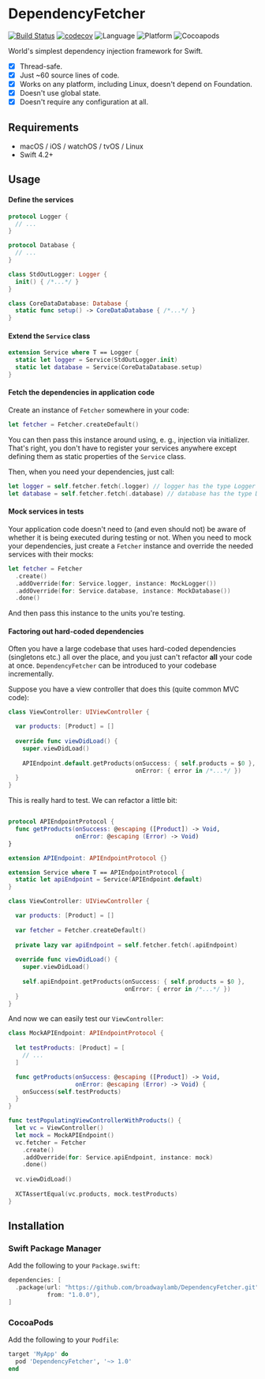 # DependencyFetcher
[![Build Status](https://travis-ci.org/broadwaylamb/DependencyFetcher.svg?branch=master)](https://travis-ci.org/broadwaylamb/DependencyFetcher)
[![codecov](https://codecov.io/gh/broadwaylamb/DependencyFetcher/branch/master/graph/badge.svg)](https://codecov.io/gh/broadwaylamb/DependencyFetcher)
![Language](https://img.shields.io/badge/Swift-4.2-orange.svg)
![Platform](https://img.shields.io/badge/platform-Linux%20%7C%20macOS%20%7C%20iOS%20%7C%20watchOS%20%7C%20tvOS-lightgrey.svg)
![Cocoapods](https://img.shields.io/cocoapods/v/DependencyFetcher.svg?style=flat)

World's simplest dependency injection framework for Swift.

- [x] Thread-safe.
- [x] Just ~60 source lines of code.
- [x] Works on any platform, including Linux, doesn't depend on Foundation.
- [x] Doesn't use global state.
- [x] Doesn't require any configuration at all.

## Requirements

- macOS / iOS / watchOS / tvOS / Linux
- Swift 4.2+

## Usage

#### Define the services

```swift
protocol Logger {
  // ...
}

protocol Database {
  // ...
}

class StdOutLogger: Logger {
  init() { /*...*/ }
}

class CoreDataDatabase: Database {
  static func setup() -> CoreDataDatabase { /*...*/ }
}
```

#### Extend the `Service` class

```swift
extension Service where T == Logger {
  static let logger = Service(StdOutLogger.init)
  static let database = Service(CoreDataDatabase.setup)
}
```

#### Fetch the dependencies in application code

Create an instance of `Fetcher` somewhere in your code:

```swift
let fetcher = Fetcher.createDefault()
```

You can then pass this instance around using, e. g., injection via initializer.
That's right, you don't have to register your services anywhere except defining them as static properties of the `Service` class.

Then, when you need your dependencies, just call:

```swift
let logger = self.fetcher.fetch(.logger) // logger has the type Logger
let database = self.fetcher.fetch(.database) // database has the type Database
```

#### Mock services in tests

Your application code doesn't need to (and even should not) be aware of whether it is being executed during testing or not. When you need to mock your dependencies, just create a `Fetcher` instance and override the needed services with their mocks:

```swift
let fetcher = Fetcher
  .create()
  .addOverride(for: Service.logger, instance: MockLogger())
  .addOverride(for: Service.database, instance: MockDatabase())
  .done()
```

And then pass this instance to the units you're testing.

#### Factoring out hard-coded dependencies

Often you have a large codebase that uses hard-coded dependencies (singletons etc.) all over the place, and you just can't refactor **all** your code at once. `DependencyFetcher` can be introduced to your codebase incrementally.

Suppose you have a view controller that does this (quite common MVC code):

```swift
class ViewController: UIViewController {

  var products: [Product] = []
  
  override func viewDidLoad() {
    super.viewDidLoad()
    
    APIEndpoint.default.getProducts(onSuccess: { self.products = $0 },
                                    onError: { error in /*...*/ })
  }
}
```

This is really hard to test. We can refactor a little bit:

```swift

protocol APIEndpointProtocol {
  func getProducts(onSuccess: @escaping ([Product]) -> Void,
                   onError: @escaping (Error) -> Void)
}

extension APIEndpoint: APIEndpointProtocol {}

extension Service where T == APIEndpointProtocol {
  static let apiEndpoint = Service(APIEndpoint.default)
}

class ViewController: UIViewController {

  var products: [Product] = []
  
  var fetcher = Fetcher.createDefault()
  
  private lazy var apiEndpoint = self.fetcher.fetch(.apiEndpoint)
  
  override func viewDidLoad() {
    super.viewDidLoad()
    
    self.apiEndpoint.getProducts(onSuccess: { self.products = $0 },
                                 onError: { error in /*...*/ })
  }
}
```

And now we can easily test our `ViewController`:

```swift
class MockAPIEndpoint: APIEndpointProtocol {
  
  let testProducts: [Product] = [
    // ...
  ]

  func getProducts(onSuccess: @escaping ([Product]) -> Void,
                   onError: @escaping (Error) -> Void) {
    onSuccess(self.testProducts)                 
  }
}
```

```swift
func testPopulatingViewControllerWithProducts() {
  let vc = ViewController()
  let mock = MockAPIEndpoint()
  vc.fetcher = Fetcher
    .create()
    .addOverride(for: Service.apiEndpoint, instance: mock)
    .done()
    
  vc.viewDidLoad()
  
  XCTAssertEqual(vc.products, mock.testProducts)
}
```


## Installation

### Swift Package Manager

Add the following to your `Package.swift`:

```swift
dependencies: [
  .package(url: "https://github.com/broadwaylamb/DependencyFetcher.git",
           from: "1.0.0"),
]
```

### CocoaPods

Add the following to your `Podfile`:

```ruby
target 'MyApp' do
  pod 'DependencyFetcher', '~> 1.0'
end
```
